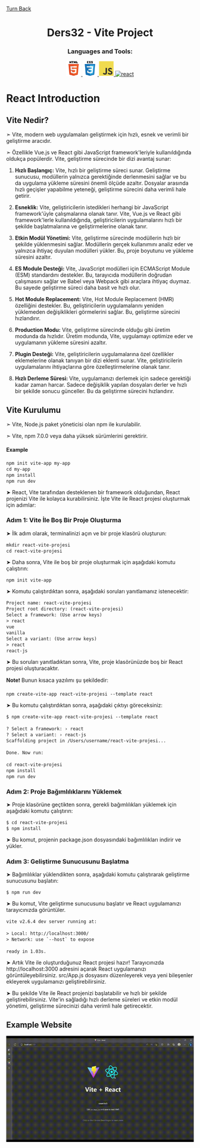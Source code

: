 [Turn Back](../../../)

<h1 align="center">Ders32 - Vite Project</h1>

<h3 align="center">Languages and Tools:</h3>
<p align="center"><a href="https://www.w3.org/html/" target="_blank" rel="noreferrer"> <img src="https://raw.githubusercontent.com/devicons/devicon/master/icons/html5/html5-original-wordmark.svg" alt="html5" width="40" height="40"/> </a> <a href="https://www.w3schools.com/css/" target="_blank" rel="noreferrer"> <img src="https://raw.githubusercontent.com/devicons/devicon/master/icons/css3/css3-original-wordmark.svg" alt="css3" width="40" height="40"/> </a> <a href="https://developer.mozilla.org/en-US/docs/Web/JavaScript" target="_blank" rel="noreferrer"> <img src="https://raw.githubusercontent.com/devicons/devicon/master/icons/javascript/javascript-original.svg" alt="javascript" width="40" height="40"/> </a> <a href="https://reactjs.org/" target="_blank"> <img src="https://upload.wikimedia.org/wikipedia/commons/thumb/4/47/React.svg/1200px-React.svg.png" alt="react" width="33" height="35"/> </a> </p>

# React Introduction

## Vite Nedir?

&#10147; Vite, modern web uygulamaları geliştirmek için hızlı, esnek ve verimli bir geliştirme aracıdır. 

&#10147; Özellikle Vue.js ve React gibi JavaScript framework'leriyle kullanıldığında oldukça popülerdir. Vite, geliştirme sürecinde bir dizi avantaj sunar:

1. <b>Hızlı Başlangıç:</b> Vite, hızlı bir geliştirme süreci sunar. Geliştirme sunucusu, modüllerin yalnızca gerektiğinde derlenmesini sağlar ve bu da uygulama yükleme süresini önemli ölçüde azaltır. Dosyalar arasında hızlı geçişler yapabilme yeteneği, geliştirme sürecini daha verimli hale getirir.

2. <b>Esneklik:</b> Vite, geliştiricilerin istedikleri herhangi bir JavaScript framework'üyle çalışmalarına olanak tanır. Vite, Vue.js ve React gibi framework'lerle kullanıldığında, geliştiricilerin uygulamalarını hızlı bir şekilde başlatmalarına ve geliştirmelerine olanak tanır.

3. <b>Etkin Modül Yönetimi:</b> Vite, geliştirme sürecinde modüllerin hızlı bir şekilde yüklenmesini sağlar. Modüllerin gerçek kullanımını analiz eder ve yalnızca ihtiyaç duyulan modülleri yükler. Bu, proje boyutunu ve yükleme süresini azaltır.

4. <b>ES Module Desteği:</b> Vite, JavaScript modülleri için ECMAScript Module (ESM) standardını destekler. Bu, tarayıcıda modüllerin doğrudan çalışmasını sağlar ve Babel veya Webpack gibi araçlara ihtiyaç duymaz. Bu sayede geliştirme süreci daha basit ve hızlı olur.

5. <b>Hot Module Replacement:</b> Vite, Hot Module Replacement (HMR) özelliğini destekler. Bu, geliştiricilerin uygulamalarını yeniden yüklemeden değişiklikleri görmelerini sağlar. Bu, geliştirme sürecini hızlandırır.

6. <b>Production Modu:</b> Vite, geliştirme sürecinde olduğu gibi üretim modunda da hızlıdır. Üretim modunda, Vite, uygulamayı optimize eder ve uygulamanın yükleme süresini azaltır.

7. <b>Plugin Desteği:</b> Vite, geliştiricilerin uygulamalarına özel özellikler eklemelerine olanak tanıyan bir dizi eklenti sunar. Vite, geliştiricilerin uygulamalarını ihtiyaçlarına göre özelleştirmelerine olanak tanır.

8. <b>Hızlı Derleme Süresi: </b>  Vite, uygulamanızı derlemek için sadece gerektiği kadar zaman harcar. Sadece değişiklik yapılan dosyaları derler ve hızlı bir şekilde sonucu günceller. Bu da geliştirme sürecini hızlandırır.

## Vite Kurulumu

&#10147; Vite, Node.js paket yöneticisi olan npm ile kurulabilir.

&#10147; Vite, npm 7.0.0 veya daha yüksek sürümlerini gerektirir.

#### Example

    npm init vite-app my-app
    cd my-app
    npm install
    npm run dev

&#10148; React, Vite tarafından desteklenen bir framework olduğundan, React projenizi Vite ile kolayca kurabilirsiniz. İşte Vite ile React projesi oluşturmak için adımlar:

### Adım 1: Vite İle Boş Bir Proje Oluşturma

&#10148; İlk adım olarak, terminalinizi açın ve bir proje klasörü oluşturun:

    mkdir react-vite-projesi
    cd react-vite-projesi

&#10148; Daha sonra, Vite ile boş bir proje oluşturmak için aşağıdaki komutu çalıştırın:

    npm init vite-app

&#10148; Komutu çalıştırdıktan sonra, aşağıdaki soruları yanıtlamanız istenecektir:

    Project name: react-vite-projesi
    Project root directory: (react-vite-projesi)
    Select a framework: (Use arrow keys)
    > react
    vue
    vanilla
    Select a variant: (Use arrow keys)
    > react
    react-js

&#10148; Bu soruları yanıtladıktan sonra, Vite, proje klasörünüzde boş bir React projesi oluşturacaktır.

<b>Note</b>&#10071; Bunun kısaca yazılımı şu şekildedir:

    npm create-vite-app react-vite-projesi --template react

&#10148; Bu komutu çalıştırdıktan sonra, aşağıdaki çıktıyı göreceksiniz:

    $ npm create-vite-app react-vite-projesi --template react

    ? Select a framework: › react
    ? Select a variant: › react-js
    Scaffolding project in /Users/username/react-vite-projesi...

    Done. Now run:

    cd react-vite-projesi
    npm install
    npm run dev

### Adım 2: Proje Bağımlılıklarını Yüklemek

&#10148; Proje klasörüne geçtikten sonra, gerekli bağımlılıkları yüklemek için aşağıdaki komutu çalıştırın:

    $ cd react-vite-projesi
    $ npm install

&#10148; Bu komut, projenin package.json dosyasındaki bağımlılıkları indirir ve yükler.

### Adım 3: Geliştirme Sunucusunu Başlatma

&#10148; Bağımlılıklar yüklendikten sonra, aşağıdaki komutu çalıştırarak geliştirme sunucusunu başlatın:

    $ npm run dev

&#10148; Bu komut, Vite geliştirme sunucusunu başlatır ve React uygulamanızı tarayıcınızda görüntüler.

    vite v2.6.4 dev server running at:

    > Local: http://localhost:3000/
    > Network: use `--host` to expose

    ready in 1.03s.

&#10148; Artık Vite ile oluşturduğunuz React projesi hazır! Tarayıcınızda http://localhost:3000 adresini açarak React uygulamanızı görüntüleyebilirsiniz. src/App.js dosyasını düzenleyerek veya yeni bileşenler ekleyerek uygulamanızı geliştirebilirsiniz.

&#10148; Bu şekilde Vite ile React projenizi başlatabilir ve hızlı bir şekilde geliştirebilirsiniz. Vite'in sağladığı hızlı derleme süreleri ve etkin modül yönetimi, geliştirme sürecinizi daha verimli hale getirecektir. 


## Example Website

![alt text](https://github.com/waroi/TurkcellFrontend2023/blob/develop/Ogrenciler/SelahattinDemir/Dersler/Ders32/vite-project/src/assets/media.gif)
